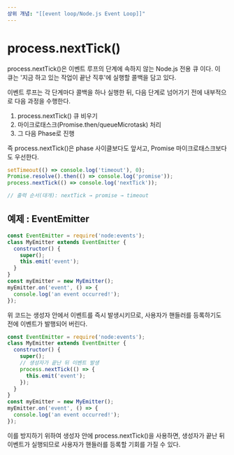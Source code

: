 ```yaml
---
상위 개념: "[[event loop/Node.js Event Loop]]"
---
```

# process.nextTick()
process.nextTick()은 이벤트 루프의 단계에 속하지 않는 Node.js 전용 큐 이다. 이 큐는 '지금 하고 있는 작업이 끝난 직후'에 실행할 콜백을 담고 있다. 

이벤트 루프는 각 단계마다 콜백을 하나 실행한 뒤, 다음 단계로 넘어가기 전에 내부적으로 다음 과정을 수행한다.

1. process.nextTick() 큐 비우기
2. 마이크로태스크(Promise.then\/queueMicrotask) 처리
3. 그 다음 Phase로 진행

즉 process.nextTick()은 phase 사이클보다도 앞서고, Promise 마이크로태스크보다도 우선한다.

```js
setTimeout(() => console.log('timeout'), 0);
Promise.resolve().then(() => console.log('promise'));
process.nextTick(() => console.log('nextTick'));

// 출력 순서(대개): nextTick → promise → timeout
```


## 예제 : EventEmitter
```javascript
const EventEmitter = require('node:events');
class MyEmitter extends EventEmitter {
  constructor() {
    super();
    this.emit('event');
  }
}
const myEmitter = new MyEmitter();
myEmitter.on('event', () => {
  console.log('an event occurred!');
});
```
위 코드는 생성자 안에서 이벤트를 즉시 발생시키므로, 사용자가 핸들러를 등록하기도 전에 이벤트가 발행되어 버린다.

```js
const EventEmitter = require('node:events');
class MyEmitter extends EventEmitter {
  constructor() {
    super();
    // 생성자가 끝난 뒤 이벤트 발생
    process.nextTick(() => {
      this.emit('event');
    });
  }
}
const myEmitter = new MyEmitter();
myEmitter.on('event', () => {
  console.log('an event occurred!');
});
```

이를 방지하기 위하여 생성자 안에 process.nextTick()을 사용하면, 생성자가 끝난 뒤 이벤트가 실행되므로 사용자가 핸들러를 등록할 기회를 가질 수 있다.

